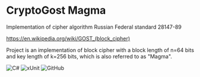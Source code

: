# CryptoGost Magma
Implementation of cipher algorithm Russian Federal standard 28147-89

https://en.wikipedia.org/wiki/GOST_(block_cipher)

Project is an implementation of block cipher with a block length of n=64 bits and key length of k=256 bits, which is also
referred to as "Magma".

![C#](https://img.shields.io/badge/c%23-%23121011.svg?color=blue&style=for-the-badge&logo=c-sharp&logoColor=white)
![xUnit](https://img.shields.io/badge/c%23-%23121011.svg?color=gray&style=for-the-badge&logo=xunit&logoColor=black)
![GitHub](https://img.shields.io/badge/github-%23121011.svg?style=for-the-badge&logo=github&logoColor=white)
